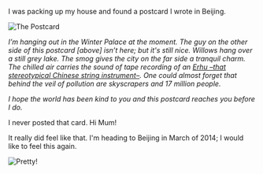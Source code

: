 I was packing up my house and found a postcard I wrote in Beijing.

![The Postcard](http://farm6.staticflickr.com/5538/11463686073_4e73bea37d_b.jpg)

*I’m hanging out in the Winter Palace at the moment. The guy on the other side of this postcard [above] isn’t here; but it's still nice. Willows hang over a still grey lake. The smog gives the city on the far side a tranquil charm. The chilled air carries the sound of tape recording of an [Erhu –that stereotypical Chinese string instrument–](http://www.youtube.com/watch?v=hsvzzolvwMo). One could almost forget that behind the veil of pollution are skyscrapers and 17 million people.*

*I hope the world has been kind to you and this postcard reaches you before I do.*

I never posted that card. Hi Mum!

It really did feel like that. I'm heading to Beijing in March of 2014; I would like to feel this again.

![Pretty!](http://farm3.staticflickr.com/2846/11463682523_730bcafbc3_b.jpg)
